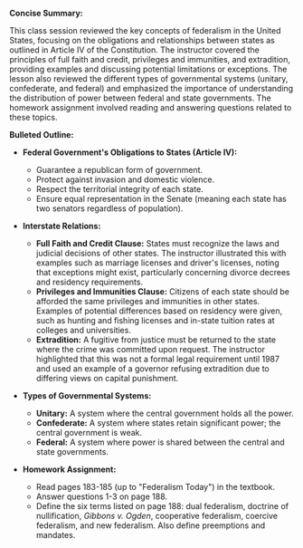 **Concise Summary:**

This class session reviewed the key concepts of federalism in the United States, focusing on the obligations and relationships between states as outlined in Article IV of the Constitution.  The instructor covered the principles of full faith and credit, privileges and immunities, and extradition, providing examples and discussing potential limitations or exceptions.  The lesson also reviewed the different types of governmental systems (unitary, confederate, and federal) and emphasized the importance of understanding the distribution of power between federal and state governments.  The homework assignment involved reading and answering questions related to these topics.

**Bulleted Outline:**

* **Federal Government's Obligations to States (Article IV):**
    * Guarantee a republican form of government.
    * Protect against invasion and domestic violence.
    * Respect the territorial integrity of each state.
    * Ensure equal representation in the Senate (meaning each state has two senators regardless of population).


* **Interstate Relations:**
    * **Full Faith and Credit Clause:** States must recognize the laws and judicial decisions of other states.  The instructor illustrated this with examples such as marriage licenses and driver's licenses, noting that exceptions might exist, particularly concerning divorce decrees and residency requirements.
    * **Privileges and Immunities Clause:** Citizens of each state should be afforded the same privileges and immunities in other states.  Examples of potential differences based on residency were given, such as hunting and fishing licenses and in-state tuition rates at colleges and universities.
    * **Extradition:**  A fugitive from justice must be returned to the state where the crime was committed upon request. The instructor highlighted that this was not a formal legal requirement until 1987 and used an example of a governor refusing extradition due to differing views on capital punishment.


* **Types of Governmental Systems:**
    * **Unitary:**  A system where the central government holds all the power.
    * **Confederate:** A system where states retain significant power; the central government is weak.
    * **Federal:** A system where power is shared between the central and state governments.


* **Homework Assignment:**
    * Read pages 183-185 (up to "Federalism Today") in the textbook.
    * Answer questions 1-3 on page 188.
    * Define the six terms listed on page 188: dual federalism, doctrine of nullification, *Gibbons v. Ogden*, cooperative federalism, coercive federalism, and new federalism.  Also define preemptions and mandates.


